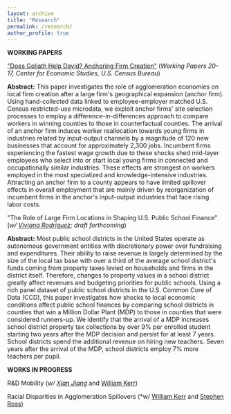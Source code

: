 ```yaml
---
layout: archive
title: "Research"
permalink: /research/
author_profile: true
---
```


**WORKING PAPERS**


["Does Goliath Help David? Anchoring Firm Creation"](https://www.dropbox.com/s/d9c2c2ltmxiuo25/Goliath.pdf?dl=0)
(*Working Papers 20-17, Center for Economic Studies, U.S. Census Bureau*)

**Abstract:** This paper investigates the role of agglomeration economies on local firm creation after a large firm's geographical expansion (anchor firm). Using hand-collected data linked to employee-employer matched U.S. Census restricted-use microdata, we exploit anchor firms' site selection processes to employ a difference-in-differences approach to compare workers in winning counties to those in counterfactual counties. The arrival of an anchor firm induces worker reallocation towards young firms in industries related by input-output channels by a magnitude of 120 new businesses that account for approximately 2,300 jobs. Incumbent firms experiencing the fastest wage growth due to these shocks shed mid-layer employees who select into or start local young firms in connected and occupationally similar industries. These effects are strongest on workers employed in the most specialized and knowledge-intensive industries. Attracting an anchor firm to a county appears to have limited spillover effects in overall employment that are mainly driven by reorganization of incumbent firms in the anchor's input-output industries that face rising labor costs.

"The Role of Large Firm Locations in Shaping U.S. Public School Finance" (*w/ [Viviana Rodriguez](https://www.vivianarodriguez.com/); draft forthcoming*)

**Abstract:** Most public school districts in the United States operate as autonomous government entities with discretionary power over fundraising and expenditures. Their ability to raise revenue is largely determined by the size of the local tax base with over a third of the average school district's funds coming from property taxes levied on households and firms in the district itself. Therefore, changes to property values in a school district greatly affect revenues and budgeting priorities for public schools. Using a rich panel dataset of public school districts in the U.S. Common Core of Data (CCD), this paper investigates how shocks to local economic conditions affect public school finances by comparing school districts in counties that win a Million Dollar Plant (MDP) to those in counties that were considered runners-up. We identify that the arrival of a MDP increases school district property tax collections by over 9% per enrolled student starting two years after the MDP decision and persist for at least 7 years. School districts spend the additional revenue on hiring new teachers. Seven years after the arrival of the MDP, school districts employ 7% more teachers per pupil. 


**WORKS IN PROGRESS** 

R\&D Mobility (*w/ [Xian Jiang](https://www.xian-jiang.com/)* and [William Kerr](https://www.hbs.edu/faculty/Pages/profile.aspx?facId=337265))

Racial Disparities in Agglomeration Spillovers (*w/ [William Kerr](https://www.hbs.edu/faculty/Pages/profile.aspx?facId=337265) and [Stephen Ross](https://econ.uconn.edu/ross/))
